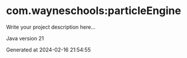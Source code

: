 # com.wayneschools:particleEngine

Write your project description here...

Java version 21

Generated at 2024-02-16 21:54:55
